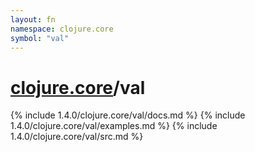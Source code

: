 ```yaml
---
layout: fn
namespace: clojure.core
symbol: "val"
---
```


# [clojure.core](../)/val

{% include 1.4.0/clojure.core/val/docs.md %}
{% include 1.4.0/clojure.core/val/examples.md %}
{% include 1.4.0/clojure.core/val/src.md %}

